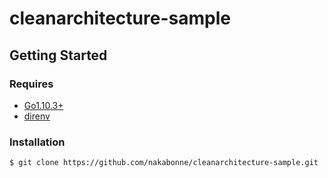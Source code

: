 # cleanarchitecture-sample

## Getting Started

### Requires

- [Go1.10.3+](https://golang.org/dl/)
- [direnv](https://github.com/direnv/direnv)

### Installation

```
$ git clone https://github.com/nakabonne/cleanarchitecture-sample.git
```
